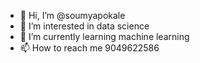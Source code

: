 - 👋 Hi, I’m @soumyapokale
- 👀 I’m interested in data science
- 🌱 I’m currently learning machine learning 
- 📫 How to reach me 9049622586

<!---
soumyapokale/soumyapokale is a ✨ special ✨ repository because its `README.md` (this file) appears on your GitHub profile.
You can click the Preview link to take a look at your changes.
--->

